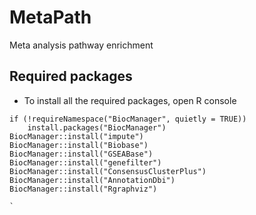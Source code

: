 # MetaPath
Meta analysis pathway enrichment

## Required packages
* To install all the required packages, open R console
```{r eval=FALSE}
if (!requireNamespace("BiocManager", quietly = TRUE))
    install.packages("BiocManager")
BiocManager::install("impute")
BiocManager::install("Biobase")
BiocManager::install("GSEABase")
BiocManager::install("genefilter")
BiocManager::install("ConsensusClusterPlus")
BiocManager::install("AnnotationDbi")
BiocManager::install("Rgraphviz")

`
